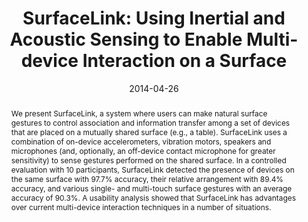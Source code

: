 ---
abstract: |-
  We present SurfaceLink, a system where users can make natural surface gestures to control association and information transfer among a set of devices that are placed on a mutually shared surface (e.g., a table). SurfaceLink uses a combination of on-device accelerometers, vibration motors, speakers and microphones (and, optionally, an off-device contact microphone for greater sensitivity) to sense gestures performed on the shared surface. In a controlled evaluation with 10 participants, SurfaceLink detected the presence of devices on the same surface with 97.7% accuracy, their relative arrangement with 89.4% accuracy, and various single- and multi-touch surface gestures with an average accuracy of 90.3%. A usability analysis showed that SurfaceLink has advantages over current multi-device interaction techniques in a number of situations.
authors:
- goel
- Brendan Lee
- aumi
- patel
- Gaetano Borriello
- Stacie Hibino
- Bo Begole
award: ''
bibtex: |-
  @inproceedings{Goel:2014:SUI:2611105.2557120,
   author = {Goel, Mayank and Lee, Brendan and Islam Aumi, Md. Tanvir and Patel, Shwetak and Borriello, Gaetano and Hibino, Stacie and Begole, Bo},
   title = {SurfaceLink: Using Inertial and Acoustic Sensing to Enable Multi-device Interaction on a Surface},
   booktitle = {Proceedings of the 32Nd Annual ACM Conference on Human Factors in Computing Systems},
   series = {CHI '14},
   year = {2014},
   isbn = {978-1-4503-2473-1},
   location = {Toronto, Ontario, Canada},
   pages = {1387--1396},
   numpages = {10},
   url = {http://doi.acm.org/10.1145/2556288.2557120},
   doi = {10.1145/2556288.2557120},
   acmid = {2557120},
   publisher = {ACM},
   address = {New York, NY, USA},
   keywords = {acoustic sensing, inertial sensing, mobile phones, multi-device interaction, surface interaction},
  }
caption: ''
citation: "Mayank Goel, Brendan Lee, Md. Tanvir Islam Aumi, Shwetak Patel, Gaetano\
  \ Borriello, Stacie Hibino, and Bo Begole. 2014. SurfaceLink: using inertial and\
  \ acoustic sensing to enable multi-device interaction on a surface.  In Proceedings\
  \ of the SIGCHI Conference on Human Factors in Computing Systems (CHI '14). ACM,\
  \ New York, NY, USA,  1387-1396. DOI=http://dx.doi.org/10.1145/2556288.2557120 \r\
  \n\r\nMayank Goel, Brendan Lee, Md. Tanvir Islam Aumi, Shwetak Patel, Gaetano Borriello,\
  \ Stacie Hibino, and Bo Begole. 2014. SurfaceLink: using inertial and acoustic sensing\
  \ to enable multi-device interaction on a surface.  In Proceedings of the SIGCHI\
  \ Conference on Human Factors in Computing Systems (CHI '14). ACM, New York, NY,\
  \ USA,  1387-1396. DOI: http://dx.doi.org/10.1145/2556288.2557120"
conference: Conference on Human Factors in Computing Systems (CHI), 2014
date: '2014-04-26'
image: '/images/pubs/surfacelink.jpg'
pdf: /pdfs/surfacelink.pdf
thumbnail: '/images/pubs/surfacelink.jpg'
title: 'SurfaceLink: Using Inertial and Acoustic Sensing to Enable Multi-device Interaction
  on a Surface'
video: 'https://www.youtube.com/watch?v=enqP83UOaA8'
video_embed: '<iframe width="560" height="315" src="https://www.youtube.com/embed/enqP83UOaA8" frameborder="0" allowfullscreen></iframe>'
---